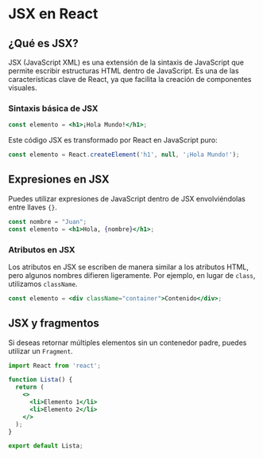 # JSX en React

## ¿Qué es JSX?

JSX (JavaScript XML) es una extensión de la sintaxis de JavaScript que permite escribir estructuras HTML dentro de JavaScript. Es una de las características clave de React, ya que facilita la creación de componentes visuales.

### Sintaxis básica de JSX

```jsx
const elemento = <h1>¡Hola Mundo!</h1>;
```

Este código JSX es transformado por React en JavaScript puro:

```js
const elemento = React.createElement('h1', null, '¡Hola Mundo!');
```

## Expresiones en JSX

Puedes utilizar expresiones de JavaScript dentro de JSX envolviéndolas entre llaves `{}`.

```jsx
const nombre = "Juan";
const elemento = <h1>Hola, {nombre}</h1>;
```

### Atributos en JSX

Los atributos en JSX se escriben de manera similar a los atributos HTML, pero algunos nombres difieren ligeramente. Por ejemplo, en lugar de `class`, utilizamos `className`.

```jsx
const elemento = <div className="container">Contenido</div>;
```

## JSX y fragmentos

Si deseas retornar múltiples elementos sin un contenedor padre, puedes utilizar un `Fragment`.

```jsx
import React from 'react';

function Lista() {
  return (
    <>
      <li>Elemento 1</li>
      <li>Elemento 2</li>
    </>
  );
}

export default Lista;
```
